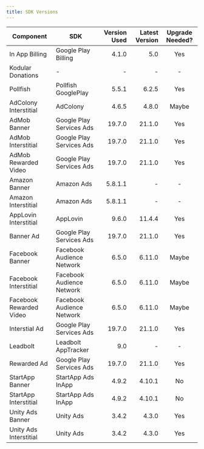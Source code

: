 ```yaml
---
title: SDK Versions
---
```


| Component               | SDK                       | Version Used | Latest Version | Upgrade Needed? |
|-------------------------|---------------------------|-------------:|---------------:|:---------------:|
| In App Billing          | Google Play Billing       |        4.1.0 |            5.0 |       Yes       |
| Kodular Donations       | -                         |            - |              - |        -        |
| Pollfish                | Pollfish GooglePlay       |        5.5.1 |          6.2.5 |       Yes       |
| AdColony Interstitial   | AdColony                  |        4.6.5 |          4.8.0 |      Maybe      |
| AdMob Banner            | Google Play Services Ads  |       19.7.0 |         21.1.0 |       Yes       |
| AdMob Interstitial      | Google Play Services Ads  |       19.7.0 |         21.1.0 |       Yes       |
| AdMob Rewarded Video    | Google Play Services Ads  |       19.7.0 |         21.1.0 |       Yes       |
| Amazon Banner           | Amazon Ads                |      5.8.1.1 |              - |        -        |
| Amazon Interstitial     | Amazon Ads                |      5.8.1.1 |              - |        -        |
| AppLovin Interstitial   | AppLovin                  |        9.6.0 |         11.4.4 |       Yes       |
| Banner Ad               | Google Play Services Ads  |       19.7.0 |         21.1.0 |       Yes       |
| Facebook Banner         | Facebook Audience Network |        6.5.0 |         6.11.0 |      Maybe      |
| Facebook Interstitial   | Facebook Audience Network |        6.5.0 |         6.11.0 |      Maybe      |
| Facebook Rewarded Video | Facebook Audience Network |        6.5.0 |         6.11.0 |      Maybe      |
| Interstial Ad           | Google Play Services Ads  |       19.7.0 |         21.1.0 |       Yes       |
| Leadbolt                | Leadbolt AppTracker       |          9.0 |              - |        -        |
| Rewarded Ad             | Google Play Services Ads  |       19.7.0 |         21.1.0 |       Yes       |
| StartApp Banner         | StartApp Ads InApp        |        4.9.2 |         4.10.1 |        No       |
| StartApp Interstitial   | StartApp Ads InApp        |        4.9.2 |         4.10.1 |        No       |
| Unity Ads Banner        | Unity Ads                 |        3.4.2 |          4.3.0 |       Yes       |
| Unity Ads Interstitial  | Unity Ads                 |        3.4.2 |          4.3.0 |       Yes       |
